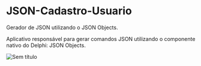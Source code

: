 # JSON-Cadastro-Usuario
Gerador de JSON utilizando o JSON Objects.

Aplicativo responsável para gerar comandos JSON utilizando o componente nativo do Delphi: JSON Objects.

![Sem título](https://user-images.githubusercontent.com/54687122/82357434-80710700-99db-11ea-83f1-e29b926c0dd0.png)

